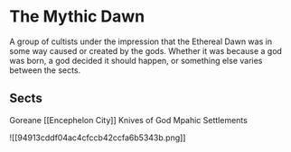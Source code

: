 # The Mythic Dawn

A group of cultists under the impression that the Ethereal Dawn was in some way caused or created by the gods. Whether it was because a god was born, a god decided it should happen, or something else varies between the sects.

## Sects
Goreane
[[Encephelon City]]
Knives of God
Mpahic Settlements

![[94913cddf04ac4cfccb42ccfa6b5343b.png]]
